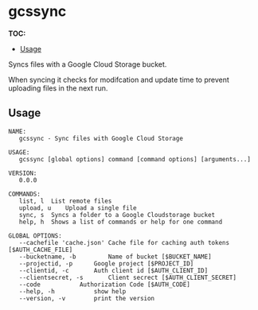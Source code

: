 # gcssync

**TOC:**
<!-- MarkdownTOC autolink=true bracket=round -->

- [Usage](#usage)

<!-- /MarkdownTOC -->


Syncs files with a Google Cloud Storage bucket.

When syncing it checks for modifcation and update time to prevent uploading files in the next run.


## Usage

    NAME:
       gcssync - Sync files with Google Cloud Storage
    
    USAGE:
       gcssync [global options] command [command options] [arguments...]
    
    VERSION:
       0.0.0
    
    COMMANDS:
       list, l  List remote files
       upload, u    Upload a single file
       sync, s  Syncs a folder to a Google Cloudstorage bucket
       help, h  Shows a list of commands or help for one command
       
    GLOBAL OPTIONS:
       --cachefile 'cache.json' Cache file for caching auth tokens [$AUTH_CACHE_FILE]
       --bucketname, -b         Name of bucket [$BUCKET_NAME]
       --projectid, -p      Google project [$PROJECT_ID]
       --clientid, -c       Auth client id [$AUTH_CLIENT_ID]
       --clientsecret, -s       Client secrect [$AUTH_CLIENT_SECRET]
       --code           Authorization Code [$AUTH_CODE]
       --help, -h           show help
       --version, -v        print the version

